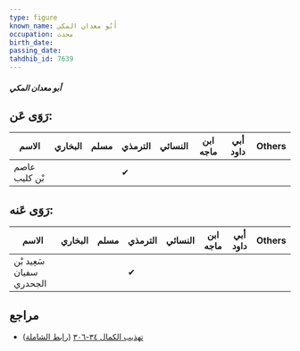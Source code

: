 ```yaml
---
type: figure
known_name: أَبُو معدان المكي
occupation: محدث
birth_date:
passing_date:
tahdhib_id: 7639
---
```

##### أبو معدان المكي

## رَوَى عَن:
| الاسم         | البخاري | مسلم | الترمذي | النسائي | ابن ماجه | أبي داود | Others |
| ------------- | ------- | ---- | ------- | ------- | -------- | -------- | ------ |
| عاصم بْن كليب |         |      | ✔       |         |          |          |        |
## رَوَى عَنه:
| الاسم                    | البخاري | مسلم | الترمذي | النسائي | ابن ماجه | أبي داود | Others |
| ------------------------ | ------- | ---- | ------- | ------- | -------- | -------- | ------ |
| سَعِيد بْن سفيان الجحدري |         |      | ✔       |         |          |          |        |
## مراجع
- [تهذيب الكمال ٣٤-٣٠٦](obsidian://open?vault=Tahdhib-al-Kamal&file=Figures/٧٦٣٩-أبو%20معدان%20المكي) ([رابط الشاملة](https://shamela.ws/book/3722/18423))